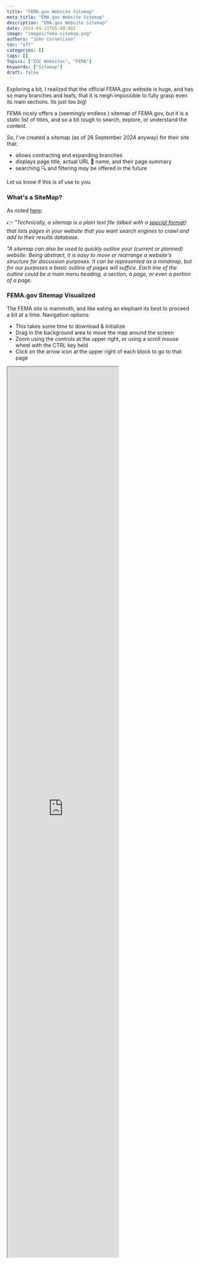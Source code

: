 ```yaml
---
title: "FEMA.gov Website Sitemap"
meta_title: "EMA.gov Website Sitemap"
description: "EMA.gov Website Sitemap"
date: 2024-09-21T05:00:00Z
image: "images/fema-sitemap.png"
authors: "John Cornelison"
toc: "off"
categories: []
tags: []
Topics: ["EOC Websites", "FEMA"]
Keywords: ["Sitemap"]
draft: false
---
```


Exploring a bit, I realized that the official FEMA.gov website is huge, and has so many branches and leafs, that it is neigh impossible to fully grasp even its main sections. Its just too big!

FEMA nicely offers a (seemingly endless <i class="fa-solid fa-face-grin-tears"></i>) sitemap of FEMA.gov, but it is a static list of titles, and so a bit tough to search, explore, or understand the content.

So, I've created a sitemap (as of 26 September 2024 anyway) for their site that:

- allows contracting and expanding branches
- displays page title, actual URL 🔗 name, and their page summary
- searching 🔍 and filtering _may_ be offered in the future

Let us know if this is of use to you.

### What's a SiteMap?

As noted [here](../eoc-sitemap/):

👉 _"Technically, a sitemap is a plain text file (albeit with a [special format](https://developers.google.com/search/docs/crawling-indexing/sitemaps/overview)) that lists pages in your website that you want search engines to crawl and add to their results database._

_"A sitemap can also be used to quickly outline your (current or planned) website. Being abstract, it is easy to move or rearrange a website's structure for discussion purposes. It can be represented as a mindmap, but for our purposes a basic outline of pages will suffice. Each line of the outline could be a main menu heading, a section, a page, or even a portion of a page._

### FEMA.gov Sitemap Visualized

The FEMA site is mammoth, and like eating an elephant its best to proceed a bit at a time. Navigation options:

- This takes some time to download & initialize
- Drag in the background area to move the map around the screen
- Zoom using the controls at the upper right, or using a scroll mouse wheel with the CTRL key held
- Click on the arrow icon at the upper right of each block to go to that page

<iframe title="FEMA.gov Sitemap" src="https://share.octopus.do/embed/aq1k7kiqjrs"  class="box-border absolute z-20 w-5/6 border-4 left-10" style="height:60vh;"></iframe>

<div class="z-10 " style="height: 60vh;"></div>

### FEMA.gov Sitemap Textualized

(coming soon...)

The top-level pages can be expressed as:

- English
- Spanish
- Other Languages (French, ...)

